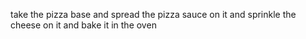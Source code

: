 take the pizza base and spread the pizza sauce on it and sprinkle the cheese on it and bake it in the oven